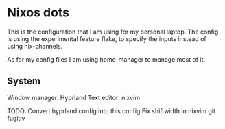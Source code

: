 # Nixos dots
This is the configuration that I am using for my personal laptop.
The config is using the experimental feature flake, to specify the inputs instead of using nix-channels.

As for my config files I am using home-manager to manage most of it.

## System
Window manager: Hyprland
Text editor: nixvim

TODO:
Convert hyprland config into this config
Fix shiftwidth in nixvim
git fugitiv
